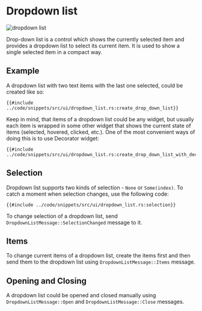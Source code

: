 # Dropdown list 

![dropdown list](dropdown_list.gif)

Drop-down list is a control which shows the currently selected item and provides a dropdown 
list to select its current item. It is used to show a single selected item in a compact way.

## Example

A dropdown list with two text items with the last one selected, could be created like so:

```rust,no_run
{{#include ../code/snippets/src/ui/dropdown_list.rs:create_drop_down_list}}
```

Keep in mind, that items of a dropdown list could be any widget, but usually each item is wrapped
in some other widget that shows the current state of items (selected, hovered, clicked, etc.). One
of the most convenient ways of doing this is to use Decorator widget:

```rust,no_run
{{#include ../code/snippets/src/ui/dropdown_list.rs:create_drop_down_list_with_decorators}}
```

## Selection

Dropdown list supports two kinds of selection - `None` or `Some(index)`. To catch a moment when
selection changes, use the following code:

```rust,no_run
{{#include ../code/snippets/src/ui/dropdown_list.rs:selection}}
```

To change selection of a dropdown list, send `DropdownListMessage::SelectionChanged` message
to it.

## Items

To change current items of a dropdown list, create the items first and then send them to the
dropdown list using `DropdownListMessage::Items` message.

## Opening and Closing

A dropdown list could be opened and closed manually using `DropdownListMessage::Open` and
`DropdownListMessage::Close` messages.  